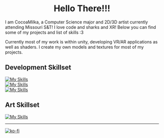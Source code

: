 <h1 align="center">Hello There!!!</h1>

I am CocoaMilka, a Computer Science major and 2D/3D artist currently attending Missouri S&T! I love code and sharks and XR! Below you can find some of my projects and list of skills :3

Currently most of my work is within unity, developing VR/AR applications as well as shaders. I create my own models and textures for most of my projects.

## Development Skillset
[![My Skills](https://skillicons.dev/icons?i=cpp,cs,c,py)](https://skillicons.dev) <br/>
[![My Skills](https://skillicons.dev/icons?i=unity,godot)](https://skillicons.dev) <br/>
[![My Skills](https://skillicons.dev/icons?i=html,css,js)](https://skillicons.dev)


## Art Skillset
[![My Skills](https://skillicons.dev/icons?i=blender,ps,pr)](https://skillicons.dev)

------
[![ko-fi](https://ko-fi.com/img/githubbutton_sm.svg)](https://ko-fi.com/U7U4AHKWS)

<!--
**CocoaMilka/CocoaMilka** is a ✨ _special_ ✨ repository because its `README.md` (this file) appears on your GitHub profile.

Here are some ideas to get you started:

- 🔭 I’m currently working on ...
- 🌱 I’m currently learning ...
- 👯 I’m looking to collaborate on ...
- 🤔 I’m looking for help with ...
- 💬 Ask me about ...
- 📫 How to reach me: ...
- 😄 Pronouns: ...
- ⚡ Fun fact: ...
-->
